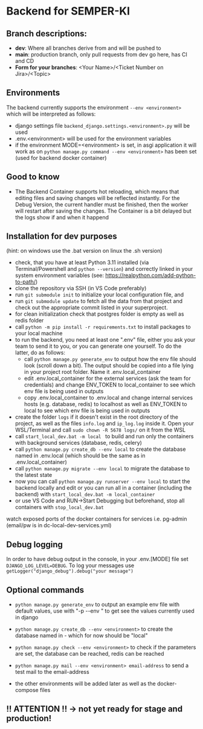 # Backend for SEMPER-KI

## Branch descriptions:
- **dev**: Where all branches derive from and will be pushed to
- **main**: production branch, only pull requests from dev go here, has CI and CD
- **Form for your branches**: \<Your Name>/\<Ticket Number on Jira>/\<Topic>

## Environments
The backend currently supports the environment ```--env <environment>``` which will be interpreted as follows:
- django settings file ```backend_django.settings.<environment>.py``` will be used
- .env.\<environment> will be used for the environment variables
- if the environment MODE=\<environment> is set, in asgi application it will work as on ```python manage.py command --env <environment>``` has been set (used for backend docker container)

## Good to know
- The Backend Container supports hot reloading, which means that editing files and saving changes will be reflected instantly. For the Debug Version, the current handler must be finished, then the worker will restart after saving the changes. The Container is a bit delayed but the logs show if and when it happend

## Installation for dev purposes
(hint: on windows use the .bat version on linux the .sh version)

- check, that you have at least Python 3.11 installed (via Terminal/Powershell and `python --version`) and correctly linked in your system environment variables (see: https://realpython.com/add-python-to-path/)
- clone the repository via SSH (in VS Code preferably)
- run ```git submodule init``` to initialize your local configuration file, and 
- run ```git submodule update``` to fetch all the data from that project and check out the appropriate commit listed in your superproject.
- for clean initialization check that postgres folder is empty as well as redis folder
- call ```python -m pip install -r requirements.txt``` to install packages to your local machine
- to run the backend, you need at least one ".env" file, either you ask your team to send it to you, or you can generate one yourself. To do the latter, do as follows:
  - call ```python manage.py generate_env``` to output how the env file should look (scroll down a bit). The output should be copied into a file lying in your project root folder. Name it .env.local_container
  - edit .env.local_container for the external services (ask the team for credentials) and change ENV_TOKEN to local_container to see which env file is being used in outputs
  - copy .env.local_container to .env.local and change internal services hosts (e.g. database, redis) to localhost as well as ENV_TOKEN to local to see which env file is being used in outputs
- create the folder `logs` if it doesn't exist in the root directory of the project, as well as the files `info.log` and `ip_log.log` inside it. Open your WSL/Terminal and call `sudo chown -R 5678 logs/` on it from the WSL
- call ```start_local_dev.bat -m local ``` to build and run only the containers with background services (database, redis, celery)
- call ```python manage.py create_db --env local``` to create the database named in .env.local (which should be the same as in .env.local_container)
- call ```python manage.py migrate --env local``` to migrate the database to the latest state
- now you can call ```python manage.py runserver --env local``` to start the backend locally and edit or you can run all in a container (including the backend) with ```start_local_dev.bat -m local_container``` 
- or use VS Code and RUN->Start Debugging but beforehand, stop all containers with ```stop_local_dev.bat```

watch exposed ports of the docker containers for services i.e. pg-admin (email/pw is in dc-local-dev-services.yml)

## Debug logging
In order to have debug output in the console, in your .env.[MODE] file set ```DJANGO_LOG_LEVEL=DEBUG```.
To log your messages use ```getLogger("django_debug").debug("your message")```


## Optional commands
- ```python manage.py generate_env``` to output an example env file with default values, use with "-p --env <environment>" to get see the values currently used in django
- ```python manage.py create_db --env <environment>``` to create the database named in <environment> - which for now should be "local"
- ```python manage.py check --env <environment>``` to check if the parameters are set, the database can be reached, redis can be reached
- ```python manage.py mail --env <environment> email-address``` to send a test mail to the email-address

- the other environments will be added later as well as the docker-compose files

## !! ATTENTION !! -> not yet ready for stage and production!